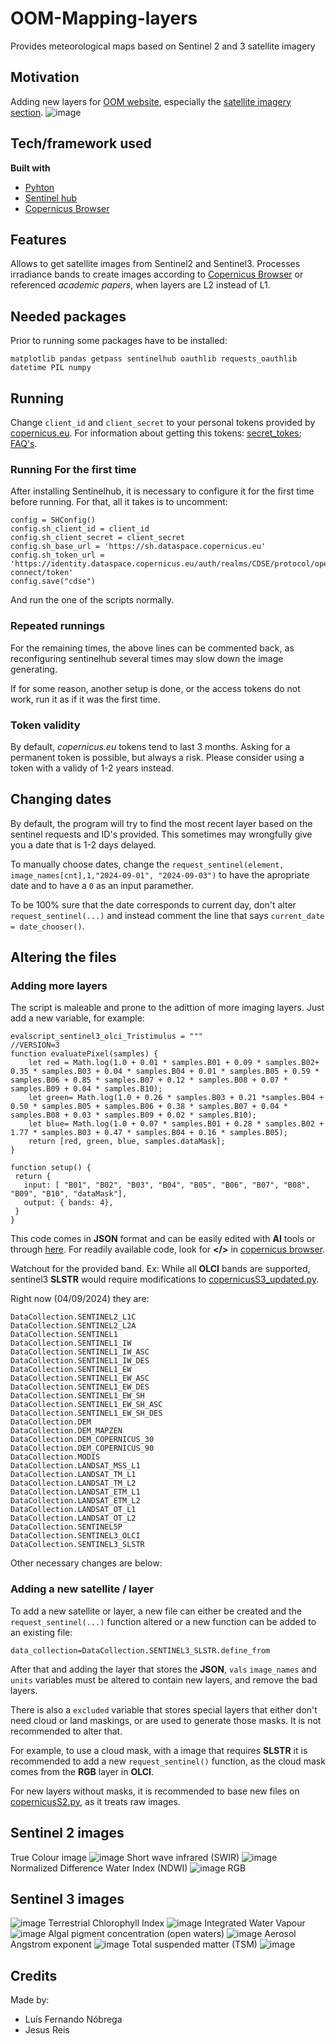 # OOM-Mapping-layers
Provides meteorological maps based on Sentinel 2 and 3 satellite imagery 

## Motivation
Adding new layers for [OOM website](https://oom.arditi.pt/index.php), especially the [satellite imagery section](https://oom.arditi.pt/index.php?page=satellite).
![image](https://oom.arditi.pt/assets/OOM_Logo.png)
## Tech/framework used
<b>Built with</b>
- [Pyhton](https://www.python.org/)
- [Sentinel hub](https://www.sentinel-hub.com/)
- [Copernicus Browser](https://browser.dataspace.copernicus.eu)

## Features
Allows to get satellite images from Sentinel2 and Sentinel3. Processes irradiance bands to create images according to [Copernicus Browser](https://browser.dataspace.copernicus.eu) or referenced *academic papers*, when layers are L2 instead of L1.

## Needed packages 
Prior to running some packages have to be installed:
```
matplotlib pandas getpass sentinelhub oauthlib requests_oauthlib datetime PIL numpy 
```

## Running 

Change `client_id` and `client_secret` to your personal tokens provided by [copernicus.eu](https://browser.dataspace.copernicus.eu). For information about getting this tokens: [secret_tokes](https://documentation.dataspace.copernicus.eu/APIs/SentinelHub/Overview/Authentication.html); [FAQ's](https://documentation.dataspace.copernicus.eu/FAQ.html).

### Running For the first time 
After installing Sentinelhub, it is necessary to configure it for the first time before running. For that, all it takes is to uncomment:

```
config = SHConfig()
config.sh_client_id = client_id
config.sh_client_secret = client_secret
config.sh_base_url = 'https://sh.dataspace.copernicus.eu'
config.sh_token_url = 'https://identity.dataspace.copernicus.eu/auth/realms/CDSE/protocol/openid-connect/token'
config.save("cdse")
```
And run the one of the scripts normally.

### Repeated runnings

For the remaining times, the above lines can be commented back, as reconfiguring sentinelhub several times may slow down the image generating.

If for some reason, another setup is done, or the access tokens do not work, run it as if it was the first time.

### Token validity

By default, *copernicus.eu* tokens tend to last 3 months. Asking for a permanent token is possible, but always a risk. Please consider using a token with a validy of 1-2 years instead.

## Changing dates 
By default, the program will try to find the most recent layer based on the sentinel requests and ID's provided. This sometimes may wrongfully give you a date that is 1-2 days delayed.

To manually choose dates, change the `request_sentinel(element, image_names[cnt],1,"2024-09-01", "2024-09-03")` to have the apropriate date and to have a `0` as an input paramether.

To be 100% sure that the date corresponds to current day, don't alter `request_sentinel(...)` and instead comment the line that says `current_date = date_chooser()`.

## Altering the files
### Adding more layers
The script is maleable and prone to the adittion of more imaging layers. Just add a new variable, for example:
```
evalscript_sentinel3_olci_Tristimulus = """
//VERSION=3
function evaluatePixel(samples) {
	let red = Math.log(1.0 + 0.01 * samples.B01 + 0.09 * samples.B02+ 0.35 * samples.B03 + 0.04 * samples.B04 + 0.01 * samples.B05 + 0.59 * samples.B06 + 0.85 * samples.B07 + 0.12 * samples.B08 + 0.07 * samples.B09 + 0.04 * samples.B10);
	let green= Math.log(1.0 + 0.26 * samples.B03 + 0.21 *samples.B04 + 0.50 * samples.B05 + samples.B06 + 0.38 * samples.B07 + 0.04 * samples.B08 + 0.03 * samples.B09 + 0.02 * samples.B10);
	let blue= Math.log(1.0 + 0.07 * samples.B01 + 0.28 * samples.B02 + 1.77 * samples.B03 + 0.47 * samples.B04 + 0.16 * samples.B05);
	return [red, green, blue, samples.dataMask];
}

function setup() {
 return {
   input: [ "B01", "B02", "B03", "B04", "B05", "B06", "B07", "B08", "B09", "B10", "dataMask"],
   output: { bands: 4},
 }
}
```

This code comes in **JSON** format and can be easily edited with **AI** tools or through [here](https://forum.sentinel-hub.com/t/working-with-json-responses-sentinel-hub/6905/3). For readily available code, look for **</>** in [copernicus browser](https://browser.dataspace.copernicus.eu).

Watchout for the provided band. Ex: While all **OLCI** bands are supported, sentinel3 **SLSTR** would require modifications to [copernicusS3_updated.py](/copernicusS3_updated.py).

Right now (04/09/2024) they are:
```
DataCollection.SENTINEL2_L1C
DataCollection.SENTINEL2_L2A
DataCollection.SENTINEL1
DataCollection.SENTINEL1_IW
DataCollection.SENTINEL1_IW_ASC
DataCollection.SENTINEL1_IW_DES
DataCollection.SENTINEL1_EW
DataCollection.SENTINEL1_EW_ASC
DataCollection.SENTINEL1_EW_DES
DataCollection.SENTINEL1_EW_SH
DataCollection.SENTINEL1_EW_SH_ASC
DataCollection.SENTINEL1_EW_SH_DES
DataCollection.DEM
DataCollection.DEM_MAPZEN
DataCollection.DEM_COPERNICUS_30
DataCollection.DEM_COPERNICUS_90
DataCollection.MODIS
DataCollection.LANDSAT_MSS_L1
DataCollection.LANDSAT_TM_L1
DataCollection.LANDSAT_TM_L2
DataCollection.LANDSAT_ETM_L1
DataCollection.LANDSAT_ETM_L2
DataCollection.LANDSAT_OT_L1
DataCollection.LANDSAT_OT_L2
DataCollection.SENTINEL5P
DataCollection.SENTINEL3_OLCI
DataCollection.SENTINEL3_SLSTR
```

Other necessary changes are below:

### Adding a new satellite / layer

To add a new satellite or layer, a new file can either be created and the  `request_sentinel(...)` function altered or a new function can be added to an existing file:
```
data_collection=DataCollection.SENTINEL3_SLSTR.define_from
```
After that and adding the layer that stores the **JSON**, `vals` `image_names` and `units` variables must be altered to contain new layers, and remove the bad layers. 

There is also a `excluded` variable that stores special layers that either don't need cloud or land maskings, or are used to generate those masks. It is not recommended to alter that. 

For example, to use a cloud mask, with a image that requires **SLSTR** it is recommended to add a new `request_sentinel()` function, as the cloud mask comes from the **RGB** layer in **OLCI**.

For new layers without masks, it is recommended to base new files on [copernicusS2.py](/copernicusS2.py), as it treats raw images.


## Sentinel 2 images
True Colour image
![image](/images/TRUE_COL2.jpeg)
Short wave infrared (SWIR)
![image](/images/SWIR2.jpeg)
Normalized Difference Water Index (NDWI)
![image](/images/NDWI2.jpeg)
RGB 
## Sentinel 3 images 
![image](/images/RGB.jpeg)
Terrestrial Chlorophyll Index
![image](/images/OTCI.jpeg)
Integrated Water Vapour
![image](/images/IWV.jpeg)
Algal pigment concentration (open waters)
![image](/images/CHL.jpeg)
Aerosol Angstrom exponent
![image](/images/AAE.jpeg)
Total suspended matter (TSM)
![image](/images/TSM.jpeg)

## Credits

Made by:
- Luís Fernando Nóbrega 
- Jesus Reis 
